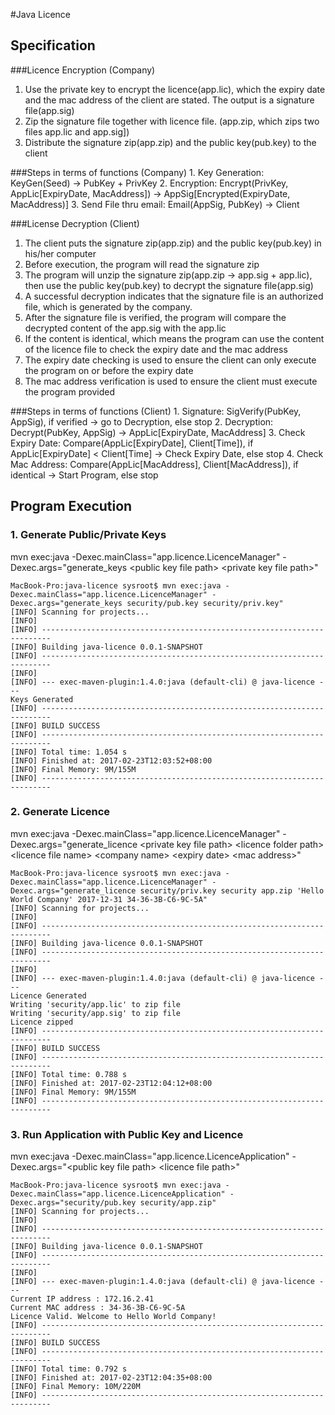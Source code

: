 #Java Licence

## Specification

###Licence Encryption (Company)
1. Use the private key to encrypt the licence(app.lic), which the expiry date and the mac address of the client are stated. The output is a signature file(app.sig)
2. Zip the signature file together with licence file. (app.zip, which zips two files app.lic and app.sig])
3. Distribute the signature zip(app.zip) and the public key(pub.key) to the client

###Steps in terms of functions (Company) 
	1. Key Generation: KeyGen(Seed) -> PubKey + PrivKey
	2. Encryption: Encrypt(PrivKey, AppLic[ExpiryDate, MacAddress]) -> AppSig[Encrypted(ExpiryDate, MacAddress)]
	3. Send File thru email: Email(AppSig, PubKey) -> Client

###License Decryption (Client)
1. The client puts the signature zip(app.zip) and the public key(pub.key) in his/her computer
2. Before execution, the program will read the signature zip
3. The program will unzip the signature zip(app.zip -> app.sig + app.lic), then use the public key(pub.key) to decrypt the signature file(app.sig)
4. A successful decryption indicates that the signature file is an authorized file, which is generated by the company.
5. After the signature file is verified, the program will compare the decrypted content of the app.sig with the app.lic
6. If the content is identical, which means the program can use the content of the licence file to check the expiry date and the mac address
7. The expiry date checking is used to ensure the client can only execute the program on or before the expiry date
8. The mac address verification is used to ensure the client must execute the program provided

###Steps in terms of functions (Client)
	1. Signature: SigVerify(PubKey, AppSig), if verified -> go to Decryption, else stop
	2. Decryption: Decrypt(PubKey, AppSig) -> AppLic[ExpiryDate, MacAddress]
	3. Check Expiry Date: Compare(AppLic[ExpiryDate], Client[Time]), if AppLic[ExpiryDate] < Client[Time] -> Check Expiry Date, else stop
	4. Check Mac Address: Compare(AppLic[MacAddress], Client[MacAddress]), if identical -> Start Program, else stop 
	
## Program Execution

### 1. Generate Public/Private Keys
	
mvn exec:java -Dexec.mainClass="app.licence.LicenceManager" -Dexec.args="generate_keys &lt;public key file path&gt; &lt;private key file path&gt;"

	MacBook-Pro:java-licence sysroot$ mvn exec:java -Dexec.mainClass="app.licence.LicenceManager" -Dexec.args="generate_keys security/pub.key security/priv.key"
	[INFO] Scanning for projects...
	[INFO]                                                                         
	[INFO] ------------------------------------------------------------------------
	[INFO] Building java-licence 0.0.1-SNAPSHOT
	[INFO] ------------------------------------------------------------------------
	[INFO] 
	[INFO] --- exec-maven-plugin:1.4.0:java (default-cli) @ java-licence ---
	Keys Generated
	[INFO] ------------------------------------------------------------------------
	[INFO] BUILD SUCCESS
	[INFO] ------------------------------------------------------------------------
	[INFO] Total time: 1.054 s
	[INFO] Finished at: 2017-02-23T12:03:52+08:00
	[INFO] Final Memory: 9M/155M
	[INFO] ------------------------------------------------------------------------

### 2. Generate Licence

mvn exec:java -Dexec.mainClass="app.licence.LicenceManager" -Dexec.args="generate_licence &lt;private key file path&gt; &lt;licence folder path&gt; &lt;licence file name&gt; &lt;company name&gt; &lt;expiry date&gt; &lt;mac address&gt;"

	MacBook-Pro:java-licence sysroot$ mvn exec:java -Dexec.mainClass="app.licence.LicenceManager" -Dexec.args="generate_licence security/priv.key security app.zip 'Hello World Company' 2017-12-31 34-36-3B-C6-9C-5A"
	[INFO] Scanning for projects...
	[INFO]                                                                         
	[INFO] ------------------------------------------------------------------------
	[INFO] Building java-licence 0.0.1-SNAPSHOT
	[INFO] ------------------------------------------------------------------------
	[INFO] 
	[INFO] --- exec-maven-plugin:1.4.0:java (default-cli) @ java-licence ---
	Licence Generated
	Writing 'security/app.lic' to zip file
	Writing 'security/app.sig' to zip file
	Licence zipped
	[INFO] ------------------------------------------------------------------------
	[INFO] BUILD SUCCESS
	[INFO] ------------------------------------------------------------------------
	[INFO] Total time: 0.788 s
	[INFO] Finished at: 2017-02-23T12:04:12+08:00
	[INFO] Final Memory: 9M/155M
	[INFO] ------------------------------------------------------------------------

### 3. Run Application with Public Key and Licence

mvn exec:java -Dexec.mainClass="app.licence.LicenceApplication" -Dexec.args="&lt;public key file path&gt; &lt;licence file path&gt;"

	MacBook-Pro:java-licence sysroot$ mvn exec:java -Dexec.mainClass="app.licence.LicenceApplication" -Dexec.args="security/pub.key security/app.zip"
	[INFO] Scanning for projects...
	[INFO]                                                                         
	[INFO] ------------------------------------------------------------------------
	[INFO] Building java-licence 0.0.1-SNAPSHOT
	[INFO] ------------------------------------------------------------------------
	[INFO] 
	[INFO] --- exec-maven-plugin:1.4.0:java (default-cli) @ java-licence ---
	Current IP address : 172.16.2.41
	Current MAC address : 34-36-3B-C6-9C-5A
	Licence Valid. Welcome to Hello World Company!
	[INFO] ------------------------------------------------------------------------
	[INFO] BUILD SUCCESS
	[INFO] ------------------------------------------------------------------------
	[INFO] Total time: 0.792 s
	[INFO] Finished at: 2017-02-23T12:04:35+08:00
	[INFO] Final Memory: 10M/220M
	[INFO] ------------------------------------------------------------------------

